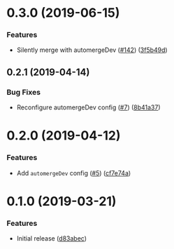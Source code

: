 <a name="0.3.0"></a>
# 0.3.0 (2019-06-15)


### Features

* Silently merge with automergeDev ([#142](https://github.com/ls-age/renovate-config/issues/142)) ([3f5b49d](https://github.com/ls-age/renovate-config/commits/3f5b49d))




<a name="0.2.1"></a>
## 0.2.1 (2019-04-14)


### Bug Fixes

* Reconfigure automergeDev config ([#7](https://github.com/ls-age/renovate-config/issues/7)) ([8b41a37](https://github.com/ls-age/renovate-config/commits/8b41a37))




<a name="0.2.0"></a>
# 0.2.0 (2019-04-12)


### Features

* Add `automergeDev` config ([#5](https://github.com/ls-age/renovate-config/issues/5)) ([cf7e74a](https://github.com/ls-age/renovate-config/commits/cf7e74a))




<a name="0.1.0"></a>
# 0.1.0 (2019-03-21)


### Features

* Initial release ([d83abec](https://github.com/ls-age/renovate-config/commits/d83abec))



